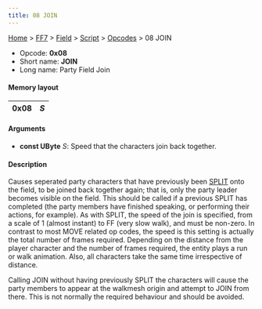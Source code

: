 ```yaml
---
title: 08 JOIN
---
```


[Home](/ff7-flat-wiki/Main%20Page.md) > [FF7](/ff7-flat-wiki/FF7.md) > [Field](/ff7-flat-wiki/FF7/Field.md) > [Script](/ff7-flat-wiki/FF7/Field/Script.md) > [Opcodes](/ff7-flat-wiki/FF7/Field/Script/Opcodes.md) > 08 JOIN

-   Opcode: **0x08**
-   Short name: **JOIN**
-   Long name: Party Field Join

#### Memory layout

| 0x08 | *S* |
|------|-----|

#### Arguments

-   **const UByte** *S*: Speed that the characters join back together.

#### Description

Causes seperated party characters that have previously been [SPLIT][]
onto the field, to be joined back together again; that is, only the
party leader becomes visible on the field. This should be called if a
previous SPLIT has completed (the party members have finished speaking,
or performing their actions, for example). As with SPLIT, the speed of
the join is specified, from a scale of 1 (almost instant) to FF (very
slow walk), and must be non-zero. In contrast to most MOVE related op
codes, the speed is this setting is actually the total number of frames
required. Depending on the distance from the player character and the
number of frames required, the entity plays a run or walk animation.
Also, all characters take the same time irrespective of distance.

Calling JOIN without having previously SPLIT the characters will cause
the party members to appear at the walkmesh origin and attempt to JOIN
from there. This is not normally the required behaviour and should be
avoided.

  [SPLIT]: /ff7-flat-wiki/FF7/Field/Script/Opcodes/09%20SPLIT.md "wikilink"
